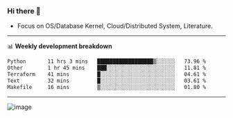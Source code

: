 ### Hi there 👋
<!-- * Daily Meditation via Leetcode/Competitive-Programming. -->
* Focus on OS/Database Kernel, Cloud/Distributed System, Literature.

-------

📊 **Weekly development breakdown**
<!--START_SECTION:waka-->

```txt
Python       11 hrs 3 mins   ██████████████████▒░░░░░░   73.96 %
Other        1 hr 45 mins    ███░░░░░░░░░░░░░░░░░░░░░░   11.81 %
Terraform    41 mins         █░░░░░░░░░░░░░░░░░░░░░░░░   04.61 %
Text         32 mins         █░░░░░░░░░░░░░░░░░░░░░░░░   03.61 %
Makefile     16 mins         ▒░░░░░░░░░░░░░░░░░░░░░░░░   01.80 %
```

<!--END_SECTION:waka-->

-------

<!-- [![Leetcode Stats](https://leetcard.jacoblin.cool/hzhang413?font=Fira+Mono)](https://leetcode.com/fxrc) -->
![image](./cyberpunk-ghost-in-the-shell.gif)
<!--![image](./gis-archive.png)-->
